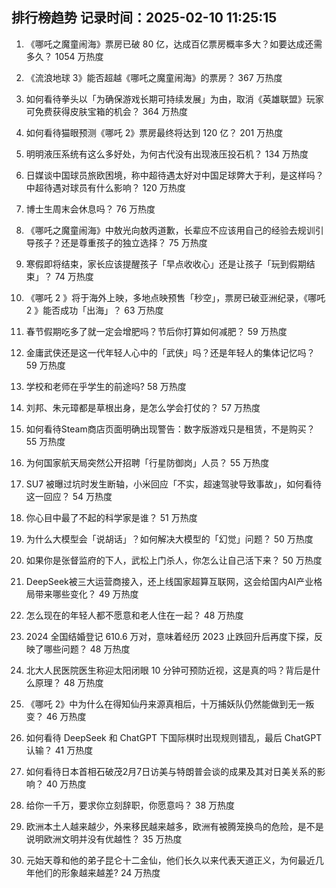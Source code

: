 
## 排行榜趋势 记录时间：2025-02-10 11:25:15
  
  1. 《哪吒之魔童闹海》票房已破 80 亿，达成百亿票房概率多大？如要达成还需多久？ 1054 万热度
    
  2. 《流浪地球 3》能否超越《哪吒之魔童闹海》的票房？ 367 万热度
    
  3. 如何看待拳头以「为确保游戏长期可持续发展」为由，取消《英雄联盟》玩家可免费获得皮肤宝箱的机会？ 364 万热度
    
  4. 如何看待猫眼预测《哪吒 2》票房最终将达到 120 亿？ 201 万热度
    
  5. 明明液压系统有这么多好处，为何古代没有出现液压投石机？ 134 万热度
    
  6. 日媒谈中国球员旅欧困境，称中超待遇太好对中国足球弊大于利，是这样吗？中超待遇对球员有什么影响？ 120 万热度
    
  7. 博士生周末会休息吗？ 76 万热度
    
  8. 《哪吒之魔童闹海》中敖光向敖丙道歉，长辈应不应该用自己的经验去规训引导孩子？还是尊重孩子的独立选择？ 75 万热度
    
  9. 寒假即将结束，家长应该提醒孩子「早点收收心」还是让孩子「玩到假期结束」？ 74 万热度
    
  10. 《哪吒 2 》将于海外上映，多地点映预售「秒空」，票房已破亚洲纪录，《哪吒 2 》能否成功「出海」？ 63 万热度
    
  11. 春节假期吃多了就一定会增肥吗？节后你打算如何减肥？ 59 万热度
    
  12. 金庸武侠还是这一代年轻人心中的「武侠」吗？还是年轻人的集体记忆吗？ 59 万热度
    
  13. 学校和老师在乎学生的前途吗? 58 万热度
    
  14. 刘邦、朱元璋都是草根出身，是怎么学会打仗的？ 57 万热度
    
  15. 如何看待Steam商店页面明确出现警告：数字版游戏只是租赁，不是购买？ 55 万热度
    
  16. 为何国家航天局突然公开招聘「行星防御岗」人员？ 55 万热度
    
  17. SU7 被曝过坑时发生断轴，小米回应「不实，超速驾驶导致事故」，如何看待这一回应？ 54 万热度
    
  18. 你心目中最了不起的科学家是谁？ 51 万热度
    
  19. 为什么大模型会「说胡话」？如何解决大模型的「幻觉」问题？ 50 万热度
    
  20. 如果你是张督监府的下人，武松上门杀人，你怎么让自己活下来？ 50 万热度
    
  21. DeepSeek被三大运营商接入，还上线国家超算互联网，这会给国内AI产业格局带来哪些变化？ 49 万热度
    
  22. 怎么现在的年轻人都不愿意和老人住在一起？ 48 万热度
    
  23. 2024 全国结婚登记 610.6 万对，意味着经历 2023 止跌回升后再度下探，反映了哪些问题？ 48 万热度
    
  24. 北大人民医院医生称迎太阳闭眼 10 分钟可预防近视，这是真的吗？背后是什么原理？ 48 万热度
    
  25. 《哪吒 2》中为什么在得知仙丹来源真相后，十万捕妖队仍然能做到无一叛变？ 46 万热度
    
  26. 如何看待 DeepSeek 和 ChatGPT 下国际棋时出现规则错乱，最后 ChatGPT 认输？ 41 万热度
    
  27. 如何看待日本首相石破茂2月7日访美与特朗普会谈的成果及其对日美关系的影响？ 40 万热度
    
  28. 给你一千万，要求你立刻辞职，你愿意吗？ 38 万热度
    
  29. 欧洲本土人越来越少，外来移民越来越多，欧洲有被腾笼换鸟的危险，是不是说明欧洲文明并没有优越性？ 35 万热度
    
  30. 元始天尊和他的弟子昆仑十二金仙，他们长久以来代表天道正义，为何最近几年他们的形象越来越差? 24 万热度
    